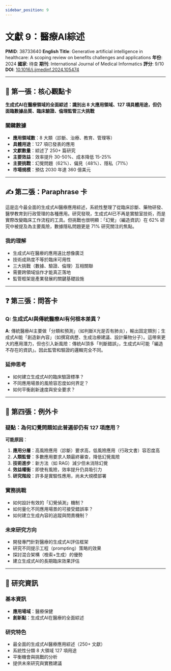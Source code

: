 ```yaml
---
sidebar_position: 9
---
```


# 文獻 9：醫療AI綜述

**PMID**: 38733640
**English Title**: Generative artificial intelligence in healthcare: A scoping review on benefits challenges and applications
**年份**: 2024
**國家**: 待查
**期刊**: International Journal of Medical Informatics
**評分**: 9/10
**DOI**: [10.1016/j.ijmedinf.2024.105474](https://doi.org/10.1016/j.ijmedinf.2024.105474)

---

## 📌 第一張：核心觀點卡

**生成式AI在醫療領域的全面綜述：識別出 8 大應用領域、127 項具體用途，但仍面臨數據品質、臨床驗證、倫理監管三大挑戰**

### 關鍵數據
- **應用領域數**：8 大類（診斷、治療、教育、管理等）
- **具體用途**：127 項已發表的應用
- **文獻數量**：綜述了 250+ 篇研究
- **主要效益**：效率提升 30-50%、成本降低 15-25%
- **主要挑戰**：幻覺問題（62%）、偏見（48%）、隱私（71%）
- **市場規模**：預估 2030 年達 360 億美元

---

## ✍️ 第二張：Paraphrase 卡

這是迄今最全面的生成式AI醫療應用綜述，系統性整理了從臨床診斷、藥物研發、醫學教育到行政管理的各種應用。研究發現，生成式AI已不再是實驗室技術，而是實際改變臨床工作流程的工具。但挑戰也很明顯：「幻覺」（編造資訊）在 62% 研究中被提及為主要風險，數據隱私問題更是 71% 研究關注的焦點。

### 我的理解
- 生成式AI在醫療的應用遠比想像廣泛
- 技術成熟度不等於臨床可用性
- 三大挑戰（數據、驗證、倫理）互相關聯
- 需要跨領域協作才能真正落地
- 監管框架是產業發展的關鍵基礎設施

---

## ❓ 第三張：問答卡

### Q: 生成式AI與傳統醫療AI有何根本差異？

**A**: 傳統醫療AI主要做「分類和預測」（如判斷X光是否有肺炎），輸出固定類別；生成式AI能「創造新內容」（如撰寫病歷、生成治療建議、設計藥物分子）。這帶來更大的應用潛力，但也引入新風險：傳統AI頂多「判斷錯誤」，生成式AI可能「編造不存在的資訊」。因此監管和驗證的邏輯完全不同。

### 延伸思考
- 如何建立生成式AI的臨床驗證標準？
- 不同應用場景的風險容忍度如何界定？
- 如何平衡創新速度與安全要求？

---

## 🤔 第四張：例外卡

### 疑點：為何幻覺問題如此普遍卻仍有 127 項應用？

**可能原因**：
1. **應用分層**：高風險應用（診斷）要求高，低風險應用（行政文書）容忍度高
2. **人類監督**：多數應用要求人類最終審查，降低幻覺風險
3. **技術進步**：新方法（如 RAG）減少但未消除幻覺
4. **效益權衡**：即使有風險，效率提升仍具吸引力
5. **研究階段**：許多是實驗性應用，尚未大規模部署

### 實務挑戰
- 如何設計有效的「幻覺偵測」機制？
- 如何量化不同應用場景的可接受錯誤率？
- 如何建立生成內容的追蹤與問責機制？

### 未來研究方向
- 開發專門針對醫療的生成式AI評估框架
- 研究不同提示工程（prompting）策略的效果
- 探討混合架構（檢索+生成）的優勢
- 建立生成式AI的長期臨床效果評估

---

## 📄 研究資訊

### 基本資訊
- **應用場域**：醫療保健
- **創新點**：生成式AI在醫療的全面綜述

### 研究特色
- 最全面的生成式AI醫療應用綜述（250+ 文獻）
- 系統性分類 8 大領域 127 項用途
- 平衡機會與挑戰的分析
- 提供未來研究與實務建議